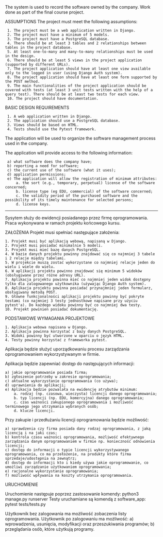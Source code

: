The system is used to record the software owned by the company. 
Work done as part of the final course project.


ASSUMPTIONS
The project must meet the following assumptions:

     1. The project must be a web application written in Django.
     2. The project must have a minimum of 5 models.
     3. The project must have a PostgreSQL database.
     4. There should be at least 3 tables and 2 relationships between tables in the project database.
     5. At least one-to-many and many-to-many relationships must be used in the design.
     6. There should be at least 5 views in the project application (supported by different URLs).
     7. The project application should have at least one view available only to the logged in user (using Django Auth system).
     8. The project application should have at least one form supported by the POST method.
     9. The main functionalities of the project application should be covered with tests (at least 3 unit tests written with the help of a query test). There should be at least two tests for each view.
     10. The project should have documentation.

BASIC DESIGN REQUIREMENTS

     1. A web application written in Django.
     2. The application should use a PostgreSQL database.
     3. Views should be based on HTML.
     4. Tests should use the Pytest framework.

The application will be used to organize the software management process used in the company.

The application will provide access to the following information:

     a) what software does the company have;
     b) reporting a need for software;
     c) the current use of the software (what it uses);
     d) application permissions;
     e) The application will allow the registration of minimum attributes:
         a. the sort (e.g., temporary, perpetual) license of the software concerned;
         b. license type (eg EDU, commercial) of the software concerned;
         c. the validity period of the purchased software and the possibility of its timely maintenance for selected persons;
         d. license keys.

----------------------------------------------------------------------

Sysytem służy do ewidencji posiadanego przez firmę oprogramowania.
Praca wykonywana w ramach projektu końcowego kursu. 

ZAŁOŻENIA
Projekt musi spełniać następujące założenia:

    1. Projekt musi być aplikacją webową, napisaną w Django.
    2. Projekt musi posiadać minimalnie 5 modeli.
    3. Projekt musi mieć bazę danych PostgreSQL.
    4. W bazie danych projektu powinny znajdować się co najmniej 3 tabele i 2 relacje między tabelami.
    5. W projekcie muszą zostać wykorzystane co najmniej relacje jeden do wielu i wiele do wielu.
    6. W aplikacji projektu powinno znajdować się minimum 5 widoków (obsługiwane przez różne adresy URL).
    7. Aplikacja projektu powinna mieć co najmniej jeden widok dostępny tylko dla zalogowanego użytkownika (używając Django Auth system).
    8. Aplikacja projektu powinna posiadać przynajmniej jeden formularz, obsługiwany metodą POST.
    9. Główne funkcjonalności aplikacji projektu powinny być pokryte testami (co najmniej 3 testy jednostkowe napisane przy użyciu pytest'a). Do każdego widoku powinny być co najmniej dwa testy.
    10. Projekt powinien posiadać dokumentację.

PODSTAWOWE WYMAGANIA PROJEKTOWE

    1. Aplikacja webowa napisana w Django.  
    2. Aplikacja powinna korzystać z bazy danych PostgreSQL. 
    3. Widoki powinny być utworzone w oparciu o język HTML. 
    4. Testy powinny korzystać z frameworka pytest. 

Aplikacja będzie służyć uporządkowaniu procesu zarządzania oprogramowaniem wykorzystywanym w firmie. 

Aplikacja będzie zapewniać dostęp do następujących informacji: 

    a) jakie oprogramowanie posiada firma;
    b) zgłoszenie potrzeby w zakresie oprogramowania;
    c) aktualne wykorzystanie oprogramowania (co używa); 
    d) uprawnienia do aplikacji;
    e) Aplikacja będzie pozwalała na ewidencję atrybutów minimum:
        a. rodzaj (np. czasowa, wieczysta) licencji danego oprogramowania;
        b. typ licencji (np. EDU, komercyjna) danego oprogramowania;  
        c. czas ważności zakupionego oprogramowania i możliwość terminowego jego utrzymania wybranych osób; 
        d. klucze licencji.
Przy zakupie i przedłużaniu licencji oprogramowania będzie możliwość:

    a) sprawdzenia czy firma posiada dany rodzaj oprogramowania, z jaką licencją i na jaki czas;
    b) kontrola czasu ważności oprogramowania, możliwość efektywnego zarządzania danym oprogramowaniem w firmie np. konieczność odnowienia licencji;
    c) dostęp do informacji o typie licencji wykorzystywanego oprogramowania, co ma przełożenie, na produkty które firma sprzedaje/udostępnia na zewnątrz; 
    d) dostęp do informacji kto i kiedy używa jakie oprogramowanie, co umożliwi zarządzanie użytkowaniem oprogramowania;
    e) racjonalne wykorzystanie oprogramowania;
    f) możliwość wpływania na koszty utrzymania oprogramowania. 

URUCHOMIENIE

Uruchomienie następuje poprzez zastosowanie komendy:
python3 manage.py runserver 
Testy uruchamiane są komendą z software_app: pytest tests/tests.py

Użytkownik bez zalogowania ma możliwość zobaczenia listy oprogramowania. 
Użytkownik po zalogowaniu ma możliwość: 
a) wprowadzenia, usunięcia, modyfikacji oraz przeszukiwania programów;
b) przeglądania osób, które użytkują programy.

